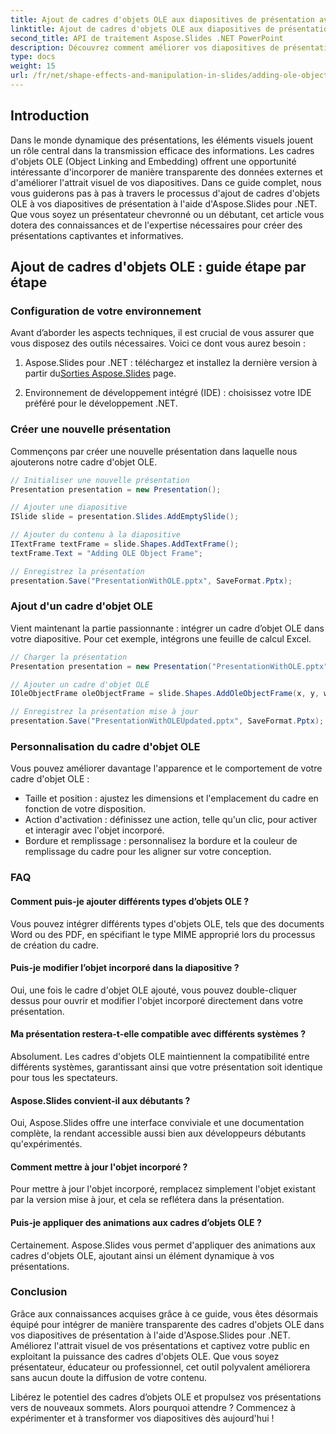 ```yaml
---
title: Ajout de cadres d'objets OLE aux diapositives de présentation avec Aspose.Slides
linktitle: Ajout de cadres d'objets OLE aux diapositives de présentation avec Aspose.Slides
second_title: API de traitement Aspose.Slides .NET PowerPoint
description: Découvrez comment améliorer vos diapositives de présentation en intégrant de manière transparente les cadres d'objets OLE à l'aide d'Aspose.Slides pour .NET. Élevez vos présentations au niveau supérieur.
type: docs
weight: 15
url: /fr/net/shape-effects-and-manipulation-in-slides/adding-ole-object-frames/
---
```


## Introduction

Dans le monde dynamique des présentations, les éléments visuels jouent un rôle central dans la transmission efficace des informations. Les cadres d'objets OLE (Object Linking and Embedding) offrent une opportunité intéressante d'incorporer de manière transparente des données externes et d'améliorer l'attrait visuel de vos diapositives. Dans ce guide complet, nous vous guiderons pas à pas à travers le processus d'ajout de cadres d'objets OLE à vos diapositives de présentation à l'aide d'Aspose.Slides pour .NET. Que vous soyez un présentateur chevronné ou un débutant, cet article vous dotera des connaissances et de l'expertise nécessaires pour créer des présentations captivantes et informatives.

## Ajout de cadres d'objets OLE : guide étape par étape

### Configuration de votre environnement

Avant d’aborder les aspects techniques, il est crucial de vous assurer que vous disposez des outils nécessaires. Voici ce dont vous aurez besoin :

1.  Aspose.Slides pour .NET : téléchargez et installez la dernière version à partir du[Sorties Aspose.Slides](https://releases.aspose.com/slides/net/) page.

2. Environnement de développement intégré (IDE) : choisissez votre IDE préféré pour le développement .NET.

### Créer une nouvelle présentation

Commençons par créer une nouvelle présentation dans laquelle nous ajouterons notre cadre d'objet OLE.

```csharp
// Initialiser une nouvelle présentation
Presentation presentation = new Presentation();

// Ajouter une diapositive
ISlide slide = presentation.Slides.AddEmptySlide();

// Ajouter du contenu à la diapositive
ITextFrame textFrame = slide.Shapes.AddTextFrame();
textFrame.Text = "Adding OLE Object Frame";

// Enregistrez la présentation
presentation.Save("PresentationWithOLE.pptx", SaveFormat.Pptx);
```

### Ajout d'un cadre d'objet OLE

Vient maintenant la partie passionnante : intégrer un cadre d’objet OLE dans votre diapositive. Pour cet exemple, intégrons une feuille de calcul Excel.

```csharp
// Charger la présentation
Presentation presentation = new Presentation("PresentationWithOLE.pptx");

// Ajouter un cadre d'objet OLE
IOleObjectFrame oleObjectFrame = slide.Shapes.AddOleObjectFrame(x, y, width, height, "application/vnd.openxmlformats-officedocument.spreadsheetml.sheet", stream);

// Enregistrez la présentation mise à jour
presentation.Save("PresentationWithOLEUpdated.pptx", SaveFormat.Pptx);
```

### Personnalisation du cadre d'objet OLE

Vous pouvez améliorer davantage l'apparence et le comportement de votre cadre d'objet OLE :

- Taille et position : ajustez les dimensions et l'emplacement du cadre en fonction de votre disposition.
- Action d'activation : définissez une action, telle qu'un clic, pour activer et interagir avec l'objet incorporé.
- Bordure et remplissage : personnalisez la bordure et la couleur de remplissage du cadre pour les aligner sur votre conception.

### FAQ

#### Comment puis-je ajouter différents types d’objets OLE ?

Vous pouvez intégrer différents types d'objets OLE, tels que des documents Word ou des PDF, en spécifiant le type MIME approprié lors du processus de création du cadre.

#### Puis-je modifier l’objet incorporé dans la diapositive ?

Oui, une fois le cadre d'objet OLE ajouté, vous pouvez double-cliquer dessus pour ouvrir et modifier l'objet incorporé directement dans votre présentation.

#### Ma présentation restera-t-elle compatible avec différents systèmes ?

Absolument. Les cadres d'objets OLE maintiennent la compatibilité entre différents systèmes, garantissant ainsi que votre présentation soit identique pour tous les spectateurs.

#### Aspose.Slides convient-il aux débutants ?

Oui, Aspose.Slides offre une interface conviviale et une documentation complète, la rendant accessible aussi bien aux développeurs débutants qu'expérimentés.

#### Comment mettre à jour l'objet incorporé ?

Pour mettre à jour l'objet incorporé, remplacez simplement l'objet existant par la version mise à jour, et cela se reflétera dans la présentation.

#### Puis-je appliquer des animations aux cadres d’objets OLE ?

Certainement. Aspose.Slides vous permet d'appliquer des animations aux cadres d'objets OLE, ajoutant ainsi un élément dynamique à vos présentations.

### Conclusion

Grâce aux connaissances acquises grâce à ce guide, vous êtes désormais équipé pour intégrer de manière transparente des cadres d'objets OLE dans vos diapositives de présentation à l'aide d'Aspose.Slides pour .NET. Améliorez l'attrait visuel de vos présentations et captivez votre public en exploitant la puissance des cadres d'objets OLE. Que vous soyez présentateur, éducateur ou professionnel, cet outil polyvalent améliorera sans aucun doute la diffusion de votre contenu.

Libérez le potentiel des cadres d’objets OLE et propulsez vos présentations vers de nouveaux sommets. Alors pourquoi attendre ? Commencez à expérimenter et à transformer vos diapositives dès aujourd'hui !